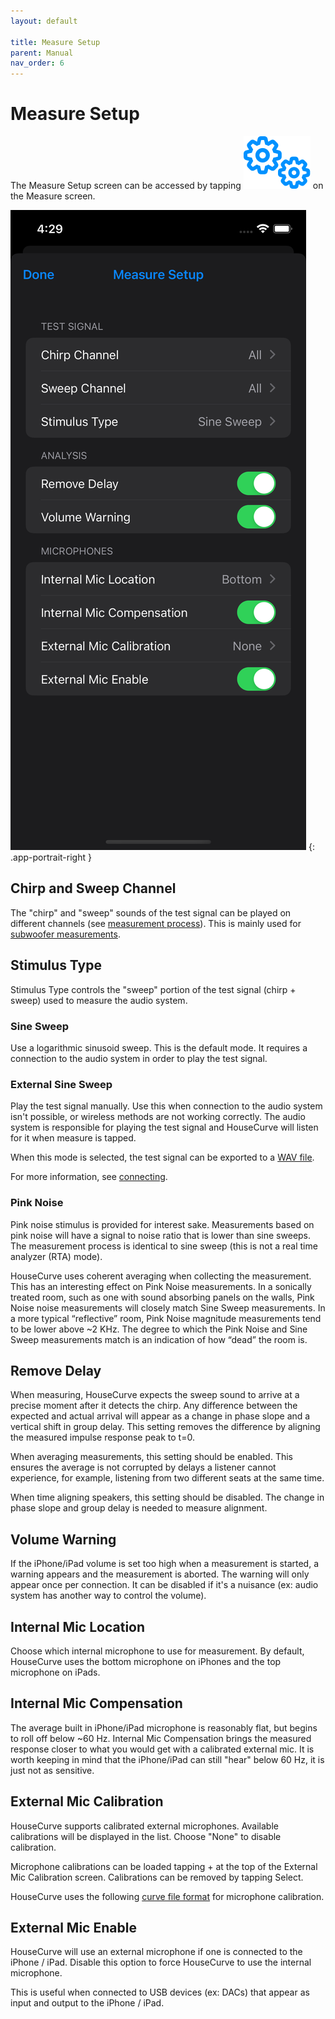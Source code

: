 ```yaml
---
layout: default

title: Measure Setup
parent: Manual
nav_order: 6
---
```


# Measure Setup
The Measure Setup screen can be accessed by tapping <img src="/assets/img/setup.png" alt="Setup" class="app-icon"> on the Measure screen.

![Measure setup screen](/assets/img/measure_setup.png)
{: .app-portrait-right }

## Chirp and Sweep Channel
The "chirp" and "sweep" sounds of the test signal can be played on different channels (see [measurement process](../usage/measurement_process.md)).  This is mainly used for [subwoofer measurements](../usage/subwoofer.md).


## Stimulus Type
Stimulus Type controls the "sweep" portion of the test signal (chirp + sweep) used to measure the audio system.

### Sine Sweep
Use a logarithmic sinusoid sweep.  This is the default mode.  It requires a connection to the audio system in order to play the test signal.

### External Sine Sweep
Play the test signal manually.  Use this when connection to the audio system isn't possible, or wireless methods are not working correctly.  The audio system is responsible for playing the test signal and HouseCurve will listen for it when measure is tapped.

When this mode is selected, the test signal can be exported to a [WAV file](file_formats.md#test-signal).

For more information, see [connecting](../usage/connecting.md#externally-played-sweeps).

### Pink Noise
Pink noise stimulus is provided for interest sake.  Measurements based on pink noise will have a signal to noise ratio that is lower than sine sweeps.  The measurement process is identical to sine sweep (this is not a real time analyzer (RTA) mode).

HouseCurve uses coherent averaging when collecting the measurement.  This has an interesting effect on Pink Noise measurements.  In a sonically treated room, such as one with sound absorbing panels on the walls, Pink Noise noise measurements will closely match Sine Sweep measurements.  In a more typical “reflective” room, Pink Noise magnitude measurements tend to be lower above ~2 KHz.  The degree to which the Pink Noise and Sine Sweep measurements match is an indication of how “dead” the room is.


## Remove Delay
When measuring, HouseCurve expects the sweep sound to arrive at a precise moment after it detects the chirp.  Any difference between the expected and actual arrival will appear as a change in phase slope and a vertical shift in group delay.  This setting removes the difference by aligning the measured impulse response peak to t=0.

When averaging measurements, this setting should be enabled.  This ensures the average is not corrupted by delays a listener cannot experience, for example, listening from two different seats at the same time.

When time aligning speakers, this setting should be disabled.  The change in phase slope and group delay is needed to measure alignment.


## Volume Warning
If the iPhone/iPad volume is set too high when a measurement is started, a warning appears and the measurement is aborted.  The warning will only appear once per connection.  It can be disabled if it's a nuisance (ex: audio system has another way to control the volume).


## Internal Mic Location
Choose which internal microphone to use for measurement.  By default, HouseCurve uses the bottom microphone on iPhones and the top microphone on iPads.


## Internal Mic Compensation
The average built in iPhone/iPad microphone is reasonably flat, but begins to roll off below ~60 Hz.  Internal Mic Compensation brings the measured response closer to what you would get with a calibrated external mic.  It is worth keeping in mind that the iPhone/iPad can still "hear" below 60 Hz, it is just not as sensitive.


## External Mic Calibration
HouseCurve supports calibrated external microphones.  Available calibrations will be displayed in the list.  Choose "None" to disable calibration.

Microphone calibrations can be loaded tapping + at the top of the External Mic Calibration screen.  Calibrations can be removed by tapping Select.

HouseCurve uses the following [curve file format](file_formats.md#curves) for microphone calibration.


## External Mic Enable
HouseCurve will use an external microphone if one is connected to the iPhone / iPad.  Disable this option to force HouseCurve to use the internal microphone.

This is useful when connected to USB devices (ex: DACs) that appear as input and output to the iPhone / iPad.


